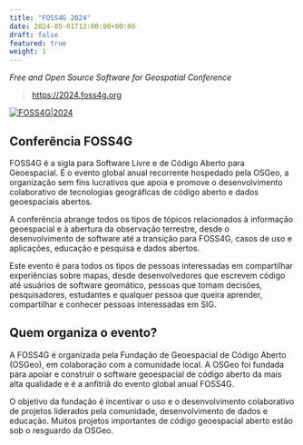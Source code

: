```yaml
---
title: "FOSS4G 2024"
date: 2024-05-01T12:00:00+00:00
draft: false
featured: true
weight: 1
---
```


*Free and Open Source Software for Geospatial Conference*
> https://2024.foss4g.org
<!--more-->

[![FOSS4G|2024](/images/foss4g-belem.svg)](https://2024.foss4g.org)

## Conferência FOSS4G
FOSS4G é a sigla para Software Livre e de Código Aberto para Geoespacial. É o evento global anual recorrente hospedado pela OSGeo, a organização sem fins lucrativos que apoia e promove o desenvolvimento colaborativo de tecnologias geográficas de código aberto e dados geoespaciais abertos.

A conferência abrange todos os tipos de tópicos relacionados à informação geoespacial e à abertura da observação terrestre, desde o desenvolvimento de software até a transição para FOSS4G, casos de uso e aplicações, educação e pesquisa e dados abertos.

Este evento é para todos os tipos de pessoas interessadas em compartilhar experiências sobre mapas, desde desenvolvedores que escrevem código até usuários de software geomático, pessoas que tomam decisões, pesquisadores, estudantes e qualquer pessoa que queira aprender, compartilhar e conhecer pessoas interessadas em SIG.

## Quem organiza o evento?
A FOSS4G é organizada pela Fundação de Geoespacial de Código Aberto (OSGeo), em colaboração com a comunidade local. A OSGeo foi fundada para apoiar e construir o software geoespacial de código aberto da mais alta qualidade e é a anfitriã do evento global anual FOSS4G.

O objetivo da fundação é incentivar o uso e o desenvolvimento colaborativo de projetos liderados pela comunidade, desenvolvimento de dados e educação. Muitos projetos importantes de código geoespacial aberto estão sob o resguardo da OSGeo.
